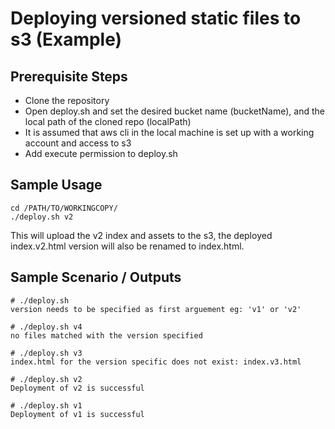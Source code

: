 # Deploying versioned static files to s3 (Example)

## Prerequisite Steps

* Clone the repository
* Open deploy.sh and set the desired bucket name (bucketName), and the local path of the cloned repo (localPath)
* It is assumed that aws cli in the local machine is set up with a working account and access to s3
* Add execute permission to deploy.sh

## Sample Usage

```
cd /PATH/TO/WORKINGCOPY/
./deploy.sh v2
```

This will upload the v2 index and assets to the s3, the deployed index.v2.html version will also be renamed to index.html.

## Sample Scenario / Outputs

```
# ./deploy.sh
version needs to be specified as first arguement eg: 'v1' or 'v2'

# ./deploy.sh v4
no files matched with the version specified

# ./deploy.sh v3
index.html for the version specific does not exist: index.v3.html

# ./deploy.sh v2
Deployment of v2 is successful

# ./deploy.sh v1
Deployment of v1 is successful
```
